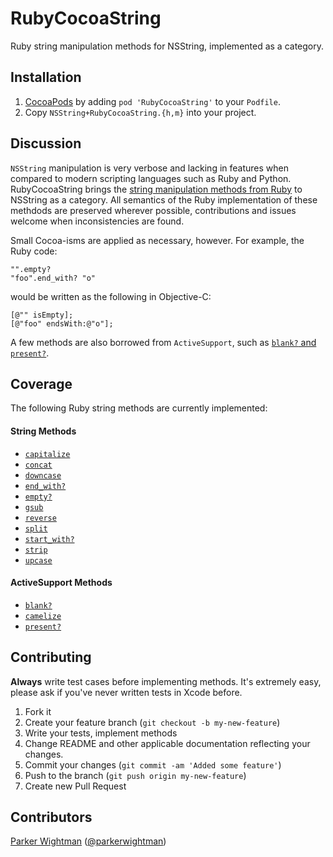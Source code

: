 RubyCocoaString
===============

Ruby string manipulation methods for NSString, implemented as a category.

## Installation

1. [CocoaPods](http://cocoapods.org) by adding `pod 'RubyCocoaString'` to your `Podfile`.
2. Copy `NSString+RubyCocoaString.{h,m}` into your project.

## Discussion

`NSString` manipulation is very verbose and lacking in features when 
compared to modern scripting languages such as Ruby and Python. 
RubyCocoaString brings the [string manipulation methods from Ruby](http://www.ruby-doc.org/core-1.9.3/String.html) 
to NSString as a category. All semantics of the Ruby implementation of these methdods are preserved wherever possible, contributions and issues welcome when inconsistencies are found.

Small Cocoa-isms are applied as necessary, however. For example, the Ruby code:

```
"".empty?
"foo".end_with? "o"
```

would be written as the following in Objective-C:

```
[@"" isEmpty];
[@"foo" endsWith:@"o"];
```

A few methods are also borrowed from `ActiveSupport`, such as [`blank?` and `present?`](http://guides.rubyonrails.org/active_support_core_extensions.html#blank-and-present).

## Coverage

The following Ruby string methods are currently implemented:

#### String Methods
* [`capitalize`](http://www.ruby-doc.org/core-1.9.3/String.html#method-i-capitalize)
* [`concat`](http://www.ruby-doc.org/core-1.9.3/String.html#method-i-concat)
* [`downcase`](http://www.ruby-doc.org/core-1.9.3/String.html#method-i-downcase)
* [`end_with?`](http://www.ruby-doc.org/core-1.9.3/String.html#method-i-end_with-3F)
* [`empty?`](http://www.ruby-doc.org/core-1.9.3/String.html#method-i-empty-3F)
* [`gsub`](http://www.ruby-doc.org/core-1.9.3/String.html#method-i-gsub)
* [`reverse`](http://www.ruby-doc.org/core-1.9.3/String.html#method-i-reverse)
* [`split`](http://www.ruby-doc.org/core-1.9.3/String.html#method-i-split)
* [`start_with?`](http://www.ruby-doc.org/core-1.9.3/String.html#method-i-start_with-3F)
* [`strip`](http://www.ruby-doc.org/core-1.9.3/String.html#method-i-strip)
* [`upcase`](http://www.ruby-doc.org/core-1.9.3/String.html#method-i-upcase)

#### ActiveSupport Methods
* [`blank?`](http://guides.rubyonrails.org/active_support_core_extensions.html#blank-and-present)
* [`camelize`](http://api.rubyonrails.org/classes/ActiveSupport/Inflector.html#method-i-camelize)
* [`present?`](http://guides.rubyonrails.org/active_support_core_extensions.html#blank-and-present)

## Contributing

**Always** write test cases before implementing methods. It's extremely easy, please ask if you've never written tests in Xcode before.

1. Fork it
2. Create your feature branch (`git checkout -b my-new-feature`)
3. Write your tests, implement methods
4. Change README and other applicable documentation reflecting your changes.
5. Commit your changes (`git commit -am 'Added some feature'`)
7. Push to the branch (`git push origin my-new-feature`)
8. Create new Pull Request

## Contributors

[Parker Wightman](https://github.com/pwightman) ([@parkerwightman](http://twitter.com/parkerwightman))  
